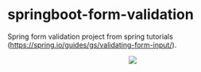 # springboot-form-validation
Spring form validation project from spring tutorials (https://spring.io/guides/gs/validating-form-input/).

<p align="center">
  <img width="auto" height="auto" src="https://user-images.githubusercontent.com/93021938/191423472-f9f56dfe-d9ad-47df-b5a9-be0aa7c23354.png">
</p>
